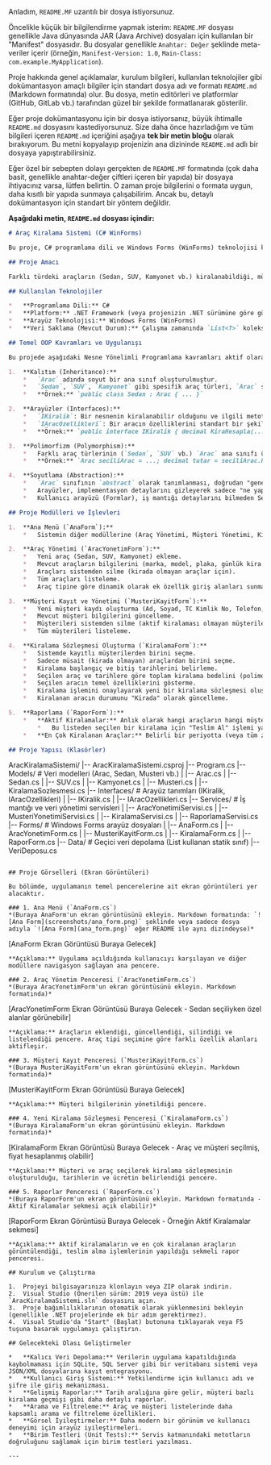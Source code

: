 Anladım, `README.MF` uzantılı bir dosya istiyorsunuz.

Öncelikle küçük bir bilgilendirme yapmak isterim:
`README.MF` dosyası genellikle Java dünyasında JAR (Java Archive) dosyaları için kullanılan bir "Manifest" dosyasıdır. Bu dosyalar genellikle `Anahtar: Değer` şeklinde meta-veriler içerir (örneğin, `Manifest-Version: 1.0`, `Main-Class: com.example.MyApplication`).

Proje hakkında genel açıklamalar, kurulum bilgileri, kullanılan teknolojiler gibi dokümantasyon amaçlı bilgiler için standart dosya adı ve formatı `README.md` (Markdown formatında) olur. Bu dosya, metin editörleri ve platformlar (GitHub, GitLab vb.) tarafından güzel bir şekilde formatlanarak gösterilir.

Eğer proje dokümantasyonu için bir dosya istiyorsanız, büyük ihtimalle `README.md` dosyasını kastediyorsunuz. Size daha önce hazırladığım ve tüm bilgileri içeren `README.md` içeriğini aşağıya **tek bir metin bloğu** olarak bırakıyorum. Bu metni kopyalayıp projenizin ana dizininde `README.md` adlı bir dosyaya yapıştırabilirsiniz.

Eğer özel bir sebepten dolayı gerçekten de `README.MF` formatında (çok daha basit, genellikle anahtar-değer çiftleri içeren bir yapıda) bir dosyaya ihtiyacınız varsa, lütfen belirtin. O zaman proje bilgilerini o formata uygun, daha kısıtlı bir yapıda sunmaya çalışabilirim. Ancak bu, detaylı dokümantasyon için standart bir yöntem değildir.

**Aşağıdaki metin, `README.md` dosyası içindir:**

```markdown
# Araç Kiralama Sistemi (C# WinForms)

Bu proje, C# programlama dili ve Windows Forms (WinForms) teknolojisi kullanılarak geliştirilmiş, Nesne Yönelimli Programlama (OOP) kavramlarını temel alan bir araç kiralama sistemi uygulamasıdır.

## Proje Amacı

Farklı türdeki araçların (Sedan, SUV, Kamyonet vb.) kiralanabildiği, müşteri bilgilerinin yönetilebildiği ve kiralama sözleşmelerinin oluşturulup takip edilebildiği masaüstü bir uygulama geliştirmektir. Proje, OOP'nin temel prensipleri olan Kalıtım, Arayüz Kullanımı, Polimorfizm ve Soyutlama kavramlarını pratik bir senaryo üzerinde uygulamayı hedefler.

## Kullanılan Teknolojiler

*   **Programlama Dili:** C#
*   **Platform:** .NET Framework (veya projenizin .NET sürümüne göre güncelleyin: .NET Core/5/6/7/8)
*   **Arayüz Teknolojisi:** Windows Forms (WinForms)
*   **Veri Saklama (Mevcut Durum):** Çalışma zamanında `List<T>` koleksiyonları (Kalıcı depolama için geliştirilmeye açık)

## Temel OOP Kavramları ve Uygulanışı

Bu projede aşağıdaki Nesne Yönelimli Programlama kavramları aktif olarak kullanılmıştır:

1.  **Kalıtım (Inheritance):**
    *   `Arac` adında soyut bir ana sınıf oluşturulmuştur.
    *   `Sedan`, `SUV`, `Kamyonet` gibi spesifik araç türleri, `Arac` sınıfından miras alarak ortak özellikleri ve davranışları devralır, aynı zamanda kendi özeliklerini de eklerler.
    *   **Örnek:** `public class Sedan : Arac { ... }`

2.  **Arayüzler (Interfaces):**
    *   `IKiralik`: Bir nesnenin kiralanabilir olduğunu ve ilgili metotları (örn: `KiraHesapla`, `Kirala`) implemente etmesi gerektiğini belirten bir sözleşmedir. `Arac` sınıfı bu arayüzü uygular.
    *   `IAracOzellikleri`: Bir aracın özelliklerini standart bir şekilde sunabilme yeteneğini tanımlar. `Arac` sınıfı bu arayüzü de uygular.
    *   **Örnek:** `public interface IKiralik { decimal KiraHesapla(...); }`

3.  **Polimorfizm (Polymorphism):**
    *   Farklı araç türlerinin (`Sedan`, `SUV` vb.) `Arac` ana sınıfı üzerinden referans alınarak aynı metot çağrısına (örn: `KiraHesapla()`, `OzellikleriGoster()`) kendi özel davranışlarıyla yanıt vermesi sağlanmıştır.
    *   **Örnek:** `Arac seciliArac = ...; decimal tutar = seciliArac.KiraHesapla(...);` // `seciliArac`'ın gerçek tipine göre doğru metot çalışır.

4.  **Soyutlama (Abstraction):**
    *   `Arac` sınıfının `abstract` olarak tanımlanması, doğrudan "genel bir araç" nesnesi oluşturulmasını engeller ve alt sınıfların belirli metotları (örn: `OzellikleriGoster()`) implemente etmesini zorunlu kılar.
    *   Arayüzler, implementasyon detaylarını gizleyerek sadece "ne yapılacağını" belirten bir sözleşme sunar.
    *   Kullanıcı arayüzü (Formlar), iş mantığı detaylarını bilmeden Servis katmanı üzerinden işlemlerini gerçekleştirir.

## Proje Modülleri ve İşlevleri

1.  **Ana Menü (`AnaForm`):**
    *   Sistemin diğer modüllerine (Araç Yönetimi, Müşteri Yönetimi, Kiralama, Raporlar) erişim sağlar.

2.  **Araç Yönetimi (`AracYonetimForm`):**
    *   Yeni araç (Sedan, SUV, Kamyonet) ekleme.
    *   Mevcut araçların bilgilerini (marka, model, plaka, günlük kira bedeli, araca özel özellikler) güncelleme.
    *   Araçları sistemden silme (kirada olmayan araçlar için).
    *   Tüm araçları listeleme.
    *   Araç tipine göre dinamik olarak ek özellik giriş alanları sunma.

3.  **Müşteri Kayıt ve Yönetimi (`MusteriKayitForm`):**
    *   Yeni müşteri kaydı oluşturma (Ad, Soyad, TC Kimlik No, Telefon, Adres).
    *   Mevcut müşteri bilgilerini güncelleme.
    *   Müşterileri sistemden silme (aktif kiralaması olmayan müşteriler için).
    *   Tüm müşterileri listeleme.

4.  **Kiralama Sözleşmesi Oluşturma (`KiralamaForm`):**
    *   Sistemde kayıtlı müşterilerden birini seçme.
    *   Sadece müsait (kirada olmayan) araçlardan birini seçme.
    *   Kiralama başlangıç ve bitiş tarihlerini belirleme.
    *   Seçilen araç ve tarihlere göre toplam kiralama bedelini (polimorfik olarak) otomatik hesaplama ve gösterme.
    *   Seçilen aracın temel özelliklerini gösterme.
    *   Kiralama işlemini onaylayarak yeni bir kiralama sözleşmesi oluşturma.
    *   Kiralanan aracın durumunu "Kirada" olarak güncelleme.

5.  **Raporlama (`RaporForm`):**
    *   **Aktif Kiralamalar:** Anlık olarak hangi araçların hangi müşteriler tarafından kiralandığını, kiralama tarihlerini ve toplam ücreti gösteren bir liste sunar.
        *   Bu listeden seçilen bir kiralama için "Teslim Al" işlemi yapılarak aracın müsait duruma getirilmesi ve sözleşmenin tamamlanması.
    *   **En Çok Kiralanan Araçlar:** Belirli bir periyotta (veya tüm zamanlar için) en çok kiralama işlemi yapılan araçları listeler.

## Proje Yapısı (Klasörler)

```
AracKiralamaSistemi/
|-- AracKiralamaSistemi.csproj
|-- Program.cs
|-- Models/                 # Veri modelleri (Arac, Sedan, Musteri vb.)
|   |-- Arac.cs
|   |-- Sedan.cs
|   |-- SUV.cs
|   |-- Kamyonet.cs
|   |-- Musteri.cs
|   |-- KiralamaSozlesmesi.cs
|-- Interfaces/             # Arayüz tanımları (IKiralik, IAracOzellikleri)
|   |-- IKiralik.cs
|   |-- IAracOzellikleri.cs
|-- Services/               # İş mantığı ve veri yönetimi servisleri
|   |-- AracYonetimiServisi.cs
|   |-- MusteriYonetimiServisi.cs
|   |-- KiralamaServisi.cs
|   |-- RaporlamaServisi.cs
|-- Forms/                  # Windows Forms arayüz dosyaları
|   |-- AnaForm.cs
|   |-- AracYonetimForm.cs
|   |-- MusteriKayitForm.cs
|   |-- KiralamaForm.cs
|   |-- RaporForm.cs
|-- Data/                   # Geçici veri depolama (List<T> kullanan statik sınıf)
    |-- VeriDeposu.cs
```

## Proje Görselleri (Ekran Görüntüleri)

Bu bölümde, uygulamanın temel pencerelerine ait ekran görüntüleri yer alacaktır.

### 1. Ana Menü (`AnaForm.cs`)
*(Buraya AnaForm'un ekran görüntüsünü ekleyin. Markdown formatında: `![Ana Form](screenshots/ana_form.png)` şeklinde veya sadece dosya adıyla `![Ana Form](ana_form.png)` eğer README ile aynı dizindeyse)*
```
[AnaForm Ekran Görüntüsü Buraya Gelecek]
```
**Açıklama:** Uygulama açıldığında kullanıcıyı karşılayan ve diğer modüllere navigasyon sağlayan ana pencere.

### 2. Araç Yönetim Penceresi (`AracYonetimForm.cs`)
*(Buraya AracYonetimForm'un ekran görüntüsünü ekleyin. Markdown formatında)*
```
[AracYonetimForm Ekran Görüntüsü Buraya Gelecek - Sedan seçiliyken özel alanlar görünebilir]
```
**Açıklama:** Araçların eklendiği, güncellendiği, silindiği ve listelendiği pencere. Araç tipi seçimine göre farklı özellik alanları aktifleşir.

### 3. Müşteri Kayıt Penceresi (`MusteriKayitForm.cs`)
*(Buraya MusteriKayitForm'un ekran görüntüsünü ekleyin. Markdown formatında)*
```
[MusteriKayitForm Ekran Görüntüsü Buraya Gelecek]
```
**Açıklama:** Müşteri bilgilerinin yönetildiği pencere.

### 4. Yeni Kiralama Sözleşmesi Penceresi (`KiralamaForm.cs`)
*(Buraya KiralamaForm'un ekran görüntüsünü ekleyin. Markdown formatında)*
```
[KiralamaForm Ekran Görüntüsü Buraya Gelecek - Araç ve müşteri seçilmiş, fiyat hesaplanmış olabilir]
```
**Açıklama:** Müşteri ve araç seçilerek kiralama sözleşmesinin oluşturulduğu, tarihlerin ve ücretin belirlendiği pencere.

### 5. Raporlar Penceresi (`RaporForm.cs`)
*(Buraya RaporForm'un ekran görüntüsünü ekleyin. Markdown formatında - Aktif Kiralamalar sekmesi açık olabilir)*
```
[RaporForm Ekran Görüntüsü Buraya Gelecek - Örneğin Aktif Kiralamalar sekmesi]
```
**Açıklama:** Aktif kiralamaların ve en çok kiralanan araçların görüntülendiği, teslim alma işlemlerinin yapıldığı sekmeli rapor penceresi.

## Kurulum ve Çalıştırma

1.  Projeyi bilgisayarınıza klonlayın veya ZIP olarak indirin.
2.  Visual Studio (Önerilen sürüm: 2019 veya üstü) ile `AracKiralamaSistemi.sln` dosyasını açın.
3.  Proje bağımlılıklarının otomatik olarak yüklenmesini bekleyin (genellikle .NET projelerinde ek bir adım gerektirmez).
4.  Visual Studio'da "Start" (Başlat) butonuna tıklayarak veya F5 tuşuna basarak uygulamayı çalıştırın.

## Gelecekteki Olası Geliştirmeler

*   **Kalıcı Veri Depolama:** Verilerin uygulama kapatıldığında kaybolmaması için SQLite, SQL Server gibi bir veritabanı sistemi veya JSON/XML dosyalarına kayıt entegrasyonu.
*   **Kullanıcı Giriş Sistemi:** Yetkilendirme için kullanıcı adı ve şifre ile giriş mekanizması.
*   **Gelişmiş Raporlar:** Tarih aralığına göre gelir, müşteri bazlı kiralama geçmişi gibi daha detaylı raporlar.
*   **Arama ve Filtreleme:** Araç ve müşteri listelerinde daha kapsamlı arama ve filtreleme özellikleri.
*   **Görsel İyileştirmeler:** Daha modern bir görünüm ve kullanıcı deneyimi için arayüz iyileştirmeleri.
*   **Birim Testleri (Unit Tests):** Servis katmanındaki metotların doğruluğunu sağlamak için birim testleri yazılması.

---
```

